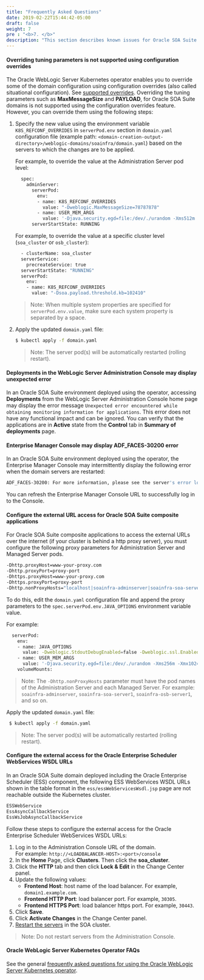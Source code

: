 ```yaml
---
title: "Frequently Asked Questions"
date: 2019-02-22T15:44:42-05:00
draft: false
weight: 7
pre : "<b>7. </b>"
description: "This section describes known issues for Oracle SOA Suite domains deployment on Kubernetes. Also, provides answers to frequently asked questions."
---
```



#### Overriding tuning parameters is not supported using configuration overrides

The Oracle WebLogic Server Kubernetes operator enables you to override some of the domain configuration using configuration overrides (also called situational configuration).
See [supported overrides](https://oracle.github.io/weblogic-kubernetes-operator/userguide/managing-domains/configoverrides/#typical-overrides). Overriding the tuning parameters such as **MaxMessageSize** and **PAYLOAD**,  for Oracle SOA Suite domains is not supported using the configuration overrides feature. However, you can override them using the following steps:

1. Specify the new value using the environment variable `K8S_REFCONF_OVERRIDES` in `serverPod.env` section in `domain.yaml` configuration file (example path: `<domain-creation-output-directory>/weblogic-domains/soainfra/domain.yaml`) based on the servers to which the changes are to be applied.

    For example, to override the value at the Administration Server pod level:
    ```bash
      spec:
        adminServer:
          serverPod:
            env:
            - name: K8S_REFCONF_OVERRIDES
              value: "-Dweblogic.MaxMessageSize=78787878"
            - name: USER_MEM_ARGS
              value: '-Djava.security.egd=file:/dev/./urandom -Xms512m -Xmx1024m '
          serverStartState: RUNNING
    ```

    For example, to override the value at a specific cluster level (`soa_cluster` or `osb_cluster`):
    ```bash
      - clusterName: soa_cluster
      serverService:
        precreateService: true
      serverStartState: "RUNNING"
      serverPod:
        env:
        - name: K8S_REFCONF_OVERRIDES
          value: "-Dsoa.payload.threshold.kb=102410"
    ```
    > Note: When multiple system properties are specified for `serverPod.env.value`, make sure each system property is separated by a space.

1. Apply the updated `domain.yaml` file:

    ``` bash
    $ kubectl apply -f domain.yaml
    ```
   > Note: The server pod(s) will be automatically restarted (rolling restart).

#### Deployments in the WebLogic Server Administration Console may display unexpected error

In an Oracle SOA Suite environment deployed using the operator, accessing **Deployments** from the WebLogic Server Administration Console home page may display the error message `Unexpected error encountered while obtaining monitoring information for applications`. This error does not have any functional impact and can be ignored. You can verify that the applications are in **Active** state from the **Control** tab in **Summary of deployments** page.


#### Enterprise Manager Console may display ADF_FACES-30200 error

In an Oracle SOA Suite environment deployed using the operator, the Enterprise Manager Console may intermittently display the following error when the domain servers are restarted:

``` bash
ADF_FACES-30200: For more information, please see the server's error log for an entry beginning with: The UIViewRoot is null. Fatal exception during PhaseId: RESTORE_VIEW 1.
```

You can refresh the Enterprise Manager Console URL to successfully log in to the Console.


#### Configure the external URL access for Oracle SOA Suite composite applications

For Oracle SOA Suite composite applications to access the external URLs over the internet (if your cluster is behind a http proxy server), you must configure the following proxy parameters for Administration Server and Managed Server pods.

``` bash
-Dhttp.proxyHost=www-your-proxy.com  
-Dhttp.proxyPort=proxy-port  
-Dhttps.proxyHost=www-your-proxy.com  
-Dhttps.proxyPort=proxy-port  
-Dhttp.nonProxyHosts="localhost|soainfra-adminserver|soainfra-soa-server1|soainfra-osb-server1|...soainfra-soa-serverN|*.svc.cluster.local|*.your.domain.com|/var/run/docker.sock"  
```
To do this, edit the `domain.yaml` configuration file and append the proxy parameters to the `spec.serverPod.env.JAVA_OPTIONS` environment variable value.

For example:
```bash
  serverPod:
    env:
    - name: JAVA_OPTIONS
      value: -Dweblogic.StdoutDebugEnabled=false -Dweblogic.ssl.Enabled=true -Dweblogic.security.SSL.ignoreHostnameVerification=true -Dhttp.proxyHost=www-your-proxy.com -Dhttp.proxyPort=proxy-port -Dhttps.proxyHost=www-your-proxy.com -Dhttps.proxyPort=proxy-port -Dhttp.nonProxyHosts="localhost|soainfra-adminserver|soainfra-soa-server1|soainfra-osb-server1|...soainfra-soa-serverN|*.svc.cluster.local|*.your.domain.com|/var/run/docker.sock"
    - name: USER_MEM_ARGS
      value: '-Djava.security.egd=file:/dev/./urandom -Xms256m -Xmx1024m '
    volumeMounts:
```

> Note: The `-Dhttp.nonProxyHosts` parameter must have the pod names of the Administration Server and each Managed Server. For example: `soainfra-adminserver`, `soainfra-soa-server1`, `soainfra-osb-server1`, and so on.

Apply the updated `domain.yaml` file:

``` bash
 $ kubectl apply -f domain.yaml
```
> Note: The server pod(s) will be automatically restarted (rolling restart).


#### Configure the external access for the Oracle Enterprise Scheduler WebServices WSDL URLs

In an Oracle SOA Suite domain deployed including the Oracle Enterprise Scheduler (ESS) component, the following ESS WebServices WSDL URLs shown in the table format in the `ess/essWebServicesWsdl.jsp` page are not reachable outside the Kubernetes cluster.

```bash
ESSWebService
EssAsyncCallbackService
EssWsJobAsyncCallbackService
```

Follow these steps to configure the external access for the Oracle Enterprise Scheduler WebServices WSDL URLs:

1. Log in to the Administration Console URL of the domain.  
   For example: `http://<LOADBALANCER-HOST>:<port>/console`
1. In the **Home** Page, click **Clusters**. Then click the **soa_cluster**.
1. Click the **HTTP** tab and then click **Lock & Edit** in the Change Center panel.
1. Update the following values:
   * **Frontend Host**: host name of the load balancer. For example, `domain1.example.com`.
   * **Frontend HTTP Port**: load balancer port. For example, `30305`.  
   * **Frontend HTTPS Port**: load balancer https port. For example, `30443`.
1. Click **Save**.
1. Click **Activate Changes** in the Change Center panel.
1. [Restart the servers](https://oracle.github.io/weblogic-kubernetes-operator/userguide/managing-domains/domain-lifecycle/startup/#restart-all-the-servers-in-the-cluster) in the SOA cluster.

> Note: Do not restart servers from the Administration Console.


#### Oracle WebLogic Server Kubernetes Operator FAQs

See the general [frequently asked questions for using the Oracle WebLogic Server Kubernetes operator](https://oracle.github.io/weblogic-kubernetes-operator/faq/).
